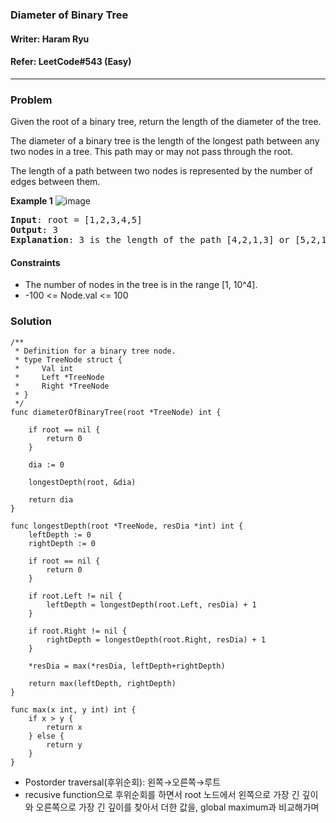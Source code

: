 ### Diameter of Binary Tree
#### Writer: Haram Ryu
#### Refer: LeetCode#543 (Easy)
* * *
### Problem
Given the root of a binary tree, return the length of the diameter of the tree.

The diameter of a binary tree is the length of the longest path between any two nodes in a tree. This path may or may not pass through the root.

The length of a path between two nodes is represented by the number of edges between them.

<b>Example 1</b>
![image](https://user-images.githubusercontent.com/22101375/136013698-eb410dc2-1c9f-4412-ba32-ef4f4420739e.png)

<pre>
<b>Input</b>: root = [1,2,3,4,5]
<b>Output</b>: 3
<b>Explanation</b>: 3 is the length of the path [4,2,1,3] or [5,2,1,3].
</pre>


#### Constraints
- The number of nodes in the tree is in the range [1, 10^4].
- -100 <= Node.val <= 100

### Solution

```golang
/**
 * Definition for a binary tree node.
 * type TreeNode struct {
 *     Val int
 *     Left *TreeNode
 *     Right *TreeNode
 * }
 */
func diameterOfBinaryTree(root *TreeNode) int {
        
    if root == nil {
        return 0
    }
    
    dia := 0
    
    longestDepth(root, &dia)
    
    return dia
}

func longestDepth(root *TreeNode, resDia *int) int {
    leftDepth := 0
    rightDepth := 0
    
    if root == nil {
        return 0
    }
    
    if root.Left != nil {
        leftDepth = longestDepth(root.Left, resDia) + 1
    }
    
    if root.Right != nil {
        rightDepth = longestDepth(root.Right, resDia) + 1
    }
    
    *resDia = max(*resDia, leftDepth+rightDepth)

    return max(leftDepth, rightDepth)
}

func max(x int, y int) int {
    if x > y {
        return x
    } else {
        return y
    }
}
```
- Postorder traversal(후위순회): 왼쪽→오른쪽→루트
- recusive function으로 후위순회를 하면서 root 노드에서 왼쪽으로 가장 긴 깊이와 오른쪽으로 가장 긴 깊이를 찾아서 더한 값을, global maximum과 비교해가며 

